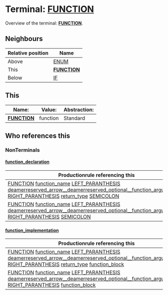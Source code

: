 # Terminal: **[FUNCTION](./FUNCTION.md)**

Overview of the terminal: **[FUNCTION](./FUNCTION.md)**.



## **Neighbours**

| Relative position | Name                                          |
| ----------------- | --------------------------------------------- |
| Above             | [ENUM](./ENUM.md) |
| This              | **[FUNCTION](./FUNCTION.md)** |
| Below             | [IF](./IF.md) |



## **This**

| Name:                                       | Value:          | Abstraction:    |
| ------------------------------------------- | --------------- | --------------- |
| **[FUNCTION](./FUNCTION.md)** | function | Standard |



## **Who references this**

### NonTerminals


#### [function_declaration](./../Grammar/function_declaration.md)

| Productionrule referencing this                      |
| ---------------------------------------------------- |
| [FUNCTION](./FUNCTION.md) [function_name](./../Grammar/function_name.md) [LEFT_PARANTHESIS](./LEFT_PARANTHESIS.md) [deamerreserved_arrow__deamerreserved_optional__function_argument____](./../Grammar/deamerreserved_arrow__deamerreserved_optional__function_argument____.md) [RIGHT_PARANTHESIS](./RIGHT_PARANTHESIS.md) [return_type](./../Grammar/return_type.md) [SEMICOLON](./SEMICOLON.md)  |
| [FUNCTION](./FUNCTION.md) [function_name](./../Grammar/function_name.md) [LEFT_PARANTHESIS](./LEFT_PARANTHESIS.md) [deamerreserved_arrow__deamerreserved_optional__function_argument____](./../Grammar/deamerreserved_arrow__deamerreserved_optional__function_argument____.md) [RIGHT_PARANTHESIS](./RIGHT_PARANTHESIS.md) [SEMICOLON](./SEMICOLON.md)  |


#### [function_implementation](./../Grammar/function_implementation.md)

| Productionrule referencing this                      |
| ---------------------------------------------------- |
| [FUNCTION](./FUNCTION.md) [function_name](./../Grammar/function_name.md) [LEFT_PARANTHESIS](./LEFT_PARANTHESIS.md) [deamerreserved_arrow__deamerreserved_optional__function_argument____](./../Grammar/deamerreserved_arrow__deamerreserved_optional__function_argument____.md) [RIGHT_PARANTHESIS](./RIGHT_PARANTHESIS.md) [return_type](./../Grammar/return_type.md) [function_block](./../Grammar/function_block.md)  |
| [FUNCTION](./FUNCTION.md) [function_name](./../Grammar/function_name.md) [LEFT_PARANTHESIS](./LEFT_PARANTHESIS.md) [deamerreserved_arrow__deamerreserved_optional__function_argument____](./../Grammar/deamerreserved_arrow__deamerreserved_optional__function_argument____.md) [RIGHT_PARANTHESIS](./RIGHT_PARANTHESIS.md) [function_block](./../Grammar/function_block.md)  |



